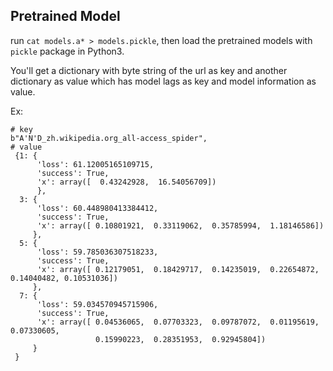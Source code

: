 ## Pretrained Model

run `cat models.a* > models.pickle`, then load the pretrained models with `pickle` package in Python3.

You'll get a dictionary with byte string of the url as key and another dictionary as value which has model lags as key and model information as value.

Ex:
```
# key
b"A'N'D_zh.wikipedia.org_all-access_spider",
# value
 {1: {
      'loss': 61.12005165109715,
      'success': True,
      'x': array([  0.43242928,  16.54056709])
      },
  3: {
      'loss': 60.448980413384412,
      'success': True,
      'x': array([ 0.10801921,  0.33119062,  0.35785994,  1.18146586])
     },
  5: {
      'loss': 59.785036307518233,
      'success': True,
      'x': array([ 0.12179051,  0.18429717,  0.14235019,  0.22654872,  0.14040482, 0.10531036])
     },
  7: {
      'loss': 59.034570945715906,
      'success': True,
      'x': array([ 0.04536065,  0.07703323,  0.09787072,  0.01195619,  0.07330605,
                   0.15990223,  0.28351953,  0.92945804])
     }
 }
```
